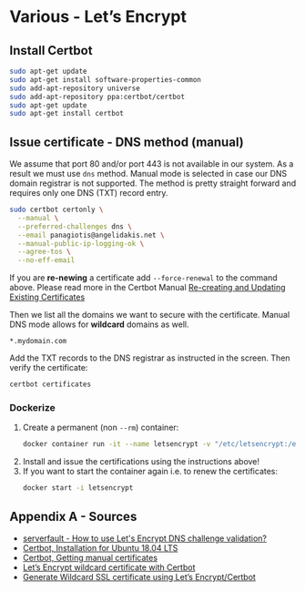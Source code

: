 # Various - Let’s Encrypt

## Install Certbot
```bash
sudo apt-get update
sudo apt-get install software-properties-common
sudo add-apt-repository universe
sudo add-apt-repository ppa:certbot/certbot
sudo apt-get update
sudo apt-get install certbot
```

## Issue certificate - DNS method (manual)
We assume that port 80 and/or port 443 is not available in our system. As a result we must use `dns` method. Manual mode is selected in case our DNS domain registrar is not supported. The method is pretty straight forward and requires only one DNS (TXT) record entry.
```bash
sudo certbot certonly \
  --manual \
  --preferred-challenges dns \
  --email panagiotis@angelidakis.net \
  --manual-public-ip-logging-ok \
  --agree-tos \
  --no-eff-email
```
If you are **re-newing** a certificate add `--force-renewal` to the command above. Please read more in the Certbot Manual [Re-creating and Updating Existing Certificates](https://certbot.eff.org/docs/using.html#re-creating-and-updating-existing-certificates)

Then we list all the domains we want to secure with the certificate. Manual DNS mode allows for **wildcard** domains as well.
```
*.mydomain.com
```
Add the TXT records to the DNS registrar as instructed in the screen.
Then verify the certificate:
```bash
certbot certificates
```

### Dockerize
1. Create a permanent (non `--rm`) container:
    ```bash
    docker container run -it --name letsencrypt -v "/etc/letsencrypt:/etc/letsencrypt" ubuntu:latest
    ```
2. Install and issue the certifications using the instructions above!
3. If you want to start the container again i.e. to renew the certificates:
    ```bash
    docker start -i letsencrypt
    ```

## Appendix A - Sources
- [serverfault - How to use Let's Encrypt DNS challenge validation?](https://serverfault.com/a/812038)
- [Certbot, Installation for Ubuntu 18.04 LTS](https://certbot.eff.org/lets-encrypt/ubuntubionic-other)
- [Certbot, Getting manual certificates](https://certbot.eff.org/docs/using.html#manual)
- [Let’s Encrypt wildcard certificate with Certbot](https://www.nikio.io/infrastructure/lets-encrypt-wildcard-certificate-with-certbot/)
- [Generate Wildcard SSL certificate using Let’s Encrypt/Certbot](https://medium.com/@saurabh6790/generate-wildcard-ssl-certificate-using-lets-encrypt-certbot-273e432794d7)
